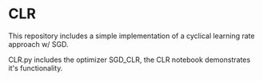 # CLR
This repository includes a simple implementation of a cyclical learning rate approach w/ SGD.

CLR.py includes the optimizer SGD_CLR, the CLR notebook demonstrates it's functionality.
